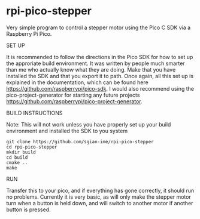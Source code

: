 # rpi-pico-stepper
Very simple program to control a stepper motor using the Pico C SDK via a Raspberry Pi Pico.


SET UP

It is recommended to follow the directions in the Pico SDK for how to set up the approriate build environment. It was written by people much smarter than me who actually know what they are doing. Make that you have installed the SDK and that you export it to path. Once again, all this set up is explained in the documentation, which can be found here https://github.com/raspberrypi/pico-sdk. I would also recommend using the pico-project-generator for starting any future projects https://github.com/raspberrypi/pico-project-generator.


BUILD INSTRUCTIONS

Note: This will not work unless you have properly set up your build environment and installed the SDK to you system
``` 
git clone https://github.com/sgian-ime/rpi-pico-stepper
cd rpi-pico-stepper
mkdir build
cd build
cmake ..
make
```

RUN

Transfer this to your pico, and if everything has gone correctly, it should run no problems. Currently it is very basic, as will only make the stepper motor turn when a button is held down, and will switch to another motor if another button is pressed.
